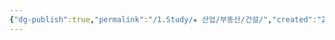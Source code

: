 ```yaml
---
{"dg-publish":true,"permalink":"/1.Study/★ 산업/부동산/건설/","created":"2024-11-20T21:02:28.161+09:00","updated":"2025-06-03T20:07:20.904+09:00"}
---
```


